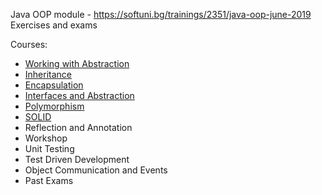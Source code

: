 
Java OOP module - https://softuni.bg/trainings/2351/java-oop-june-2019<br/>
Exercises and exams

Courses:
- [Working with Abstraction](https://github.com/HristoNakov13/SoftUni-Java-OOP/tree/master/WorkingWithAbstraction)<br/>
- [Inheritance](https://github.com/HristoNakov13/SoftUni-Java-OOP/tree/master/Inheritance)<br/>
- [Encapsulation](https://github.com/HristoNakov13/SoftUni-Java-OOP/tree/master/Encapsulation)<br/>
- [Interfaces and Abstraction](https://github.com/HristoNakov13/SoftUni-Java-OOP/tree/master/InterfacesAndAbstraction)<br/>
- [Polymorphism](https://github.com/HristoNakov13/SoftUni-Java-OOP/tree/master/Polymorphism)<br/>
- [SOLID](https://github.com/HristoNakov13/SoftUni-Java-OOP/tree/master/SOLID/Workshop%20-%20Logger)<br/>
- Reflection and Annotation<br/>
- Workshop<br/>
- Unit Testing<br/>
- Test Driven Development<br/>
- Object Communication and Events<br/>
- Past Exams
